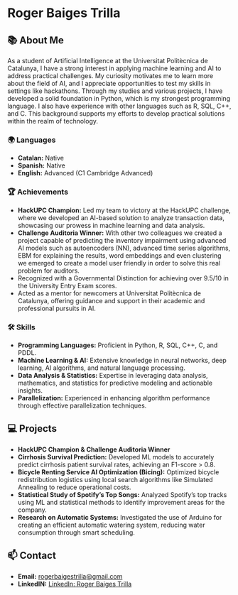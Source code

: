 # Roger Baiges Trilla

## 📚 About Me
As a student of Artificial Intelligence at the Universitat Politècnica de Catalunya, I have a strong interest in applying machine learning and AI to address practical challenges. My curiosity motivates me to learn more about the field of AI, and I appreciate opportunities to test my skills in settings like hackathons. Through my studies and various projects, I have developed a solid foundation in Python, which is my strongest programming language. I also have experience with other languages such as R, SQL, C++, and C. This background supports my efforts to develop practical solutions within the realm of technology.

### 🌍 Languages
- **Catalan:** Native
- **Spanish:** Native
- **English:** Advanced (C1 Cambridge Advanced)

### 🏆 Achievements
- **HackUPC Champion:** Led my team to victory at the HackUPC challenge, where we developed an AI-based solution to analyze transaction data, showcasing our prowess in machine learning and data analysis.
- **Challenge Auditoria Winner:** With other two colleagues we created a project capable of predicting the inventory impairment using advanced AI models such as autoencoders (NN), advanced time series algorithms, EBM for explaining the results, word embeddings and even clustering we emerged to create a model user friendly in order to solve this real problem for auditors.
- Recognized with a Governmental Distinction for achieving over 9.5/10 in the University Entry Exam scores.
- Acted as a mentor for newcomers at Universitat Politècnica de Catalunya, offering guidance and support in their academic and professional pursuits in AI.

### 🛠 Skills
- **Programming Languages:** Proficient in Python, R, SQL, C++, C, and PDDL.
- **Machine Learning & AI:** Extensive knowledge in neural networks, deep learning, AI algorithms, and natural language processing.
- **Data Analysis & Statistics:** Expertise in leveraging data analysis, mathematics, and statistics for predictive modeling and actionable insights.
- **Parallelization:** Experienced in enhancing algorithm performance through effective parallelization techniques.

## 💻 Projects
- **HackUPC Champion & Challenge Auditoria Winner**
- **Cirrhosis Survival Prediction:** Developed ML models to accurately predict cirrhosis patient survival rates, achieving an F1-score > 0.8.
- **Bicycle Renting Service AI Optimization (Bicing):** Optimized bicycle redistribution logistics using local search algorithms like Simulated Annealing to reduce operational costs.
- **Statistical Study of Spotify’s Top Songs:** Analyzed Spotify’s top tracks using ML and statistical methods to identify improvement areas for the company.
- **Research on Automatic Systems:** Investigated the use of Arduino for creating an efficient automatic watering system, reducing water consumption through smart scheduling.

## 📫 Contact
- **Email:** [rogerbaigestrilla@gmail.com](mailto:rogerbaigestrilla@gmail.com)
- **LinkedIN:** [LinkedIn: Roger Baiges Trilla](https://www.linkedin.com/in/rogerbaigestrilla)
